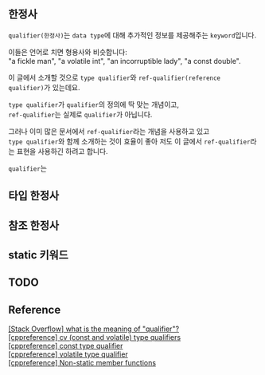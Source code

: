 ## 한정사

`qualifier(한정사)`는 `data type`에 대해 추가적인 정보를 제공해주는 `keyword`입니다.   

이들은 언어로 치면 형용사와 비슷합니다:   
"a fickle man", "a volatile int", "an incorruptible lady", "a const double".

이 글에서 소개할 것으로 `type qualifier`와 `ref-qualifier(reference qualifier)`가 있는데요.   

`type qualifier`가 `qualifier`의 정의에 딱 맞는 개념이고,   
`ref-qualifier`는 실제로 `qualifier`가 아닙니다.   

그러나 이미 많은 문서에서 `ref-qualifier`라는 개념을 사용하고 있고   
`type qualifier`와 함께 소개하는 것이 효율이 좋아 저도 이 글에서 `ref-qualifier`라는 표현을 사용하긴 하려고 합니다.

`qualifier`는 

## 타입 한정사

## 참조 한정사

## static 키워드

## TODO

## Reference

[\[Stack Overflow\] what is the meaning of "qualifier"?](https://stackoverflow.com/questions/3785789/what-is-the-meaning-of-qualifier)   
[\[cppreference\] cv (const and volatile) type qualifiers](https://en.cppreference.com/w/cpp/language/cv)   
[\[cppreference\] const type qualifier](https://en.cppreference.com/w/c/language/const)   
[\[cppreference\] volatile type qualifier](https://en.cppreference.com/w/c/language/volatile)   
[\[cppreference\] Non-static member functions](https://en.cppreference.com/w/cpp/language/member_functions)
